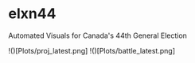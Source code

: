 # elxn44
Automated Visuals for Canada's 44th General Election

!()[Plots/proj_latest.png]
!()[Plots/battle_latest.png]
